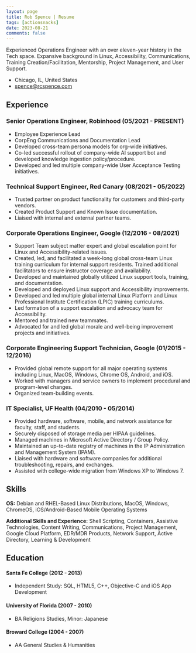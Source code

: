 ```yaml
---
layout: page
title: Rob Spence | Resume
tags: [actionsnacks]
date: 2023-08-21
comments: false
---
```


Experienced Operations Engineer with an over eleven-year history in the Tech space. Expansive background in Linux, Accessibility, Communications, Training Creation/Facilitation, Mentorship, Project Management, and User Support.

* Chicago, IL, United States
* spence@rcspence.com

## Experience

### <span>Senior Operations Engineer, Robinhood</span> <span>(05/2021 - PRESENT)</span>

* Employee Experience Lead
* CorpEng Communications and Documentation Lead
* Developed cross-team persona models for org-wide initiatives.
* Co-led successful rollout of company-wide AI support bot and developed knowledge ingestion policy/procedure.
* Developed and led multiple company-wide User Acceptance Testing initiatives.

### <span>Technical Support Engineer, Red Canary</span> <span>(08/2021 - 05/2022)</span>

* Trusted partner on product functionality for customers and third-party vendors.
* Created Product Support and Known Issue documentation.
* Liaised with internal and external partner teams.

### <span>Corporate Operations Engineer, Google</span> <span>(12/2016 - 08/2021)</span>

* Support Team subject matter expert and global escalation point for Linux and Accessibility-related issues.
* Created, led, and facilitated a week-long global cross-team Linux training curriculum for internal support residents. Trained additional facilitators to ensure instructor coverage and availability.
* Developed and maintained globally utilized Linux support tools, training, and documentation.
* Developed and deployed Linux support and Accessibility improvements.
* Developed and led multiple global internal Linux Platform and Linux Professional Institute Certification (LPIC) training curriculums.
* Led formation of a support escalation and advocacy team for Accessibility.
* Mentored and trained new teammates.
* Advocated for and led global morale and well-being improvement projects and initiatives.


### <span>Corporate Engineering Support Technician, Google</span> <span>(01/2015 - 12/2016)</span>

* Provided global remote support for all major operating systems including Linux, MacOS, Windows, Chrome OS, Android, and iOS.
* Worked with managers and service owners to implement procedural and program-level changes.
* Organized team-building events.

### <span>IT Specialist, UF Health</span> <span>(04/2010 - 05/2014)</span>

* Provided hardware, software, mobile, and network assistance for faculty, staff, and students.
* Securely disposed of storage media per HIPAA guidelines.
* Managed machines in Microsoft Active Directory / Group Policy.
* Maintained an up-to-date registry of machines in the IP Administration and Management System (IPAM).
* Liaised with hardware and software companies for additional troubleshooting, repairs, and exchanges.
* Assisted with college-wide migration from Windows XP to Windows 7.


## Skills

**OS:** Debian and RHEL-Based Linux Distributions, MacOS, Windows, ChromeOS, iOS/Android-Based Mobile Operating Systems

**Additional Skills and Experience:** Shell Scripting, Containers, Assistive Technologies, Content Writing, Communications, Project Management, Google Cloud Platform, EDR/MDR Products, Network Support, Active Directory, Learning & Development

## Education

#### <span>Santa Fe College</span> <span>(2012 - 2013)</span>
* Independent Study: SQL, HTML5, C++, Objective-C and iOS App Development

#### <span>University of Florida</span> <span>(2007 - 2010)</span>
* BA Religions Studies, Minor: Japanese

#### <span>Broward College</span> <span>(2004 - 2007)</span>
* AA General Studies & Humanities
